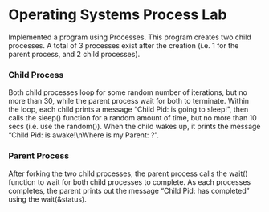 # Operating Systems Process Lab
Implemented a program using Processes.
This program creates two child processes. A total of 3 processes exist after the 
creation (i.e. 1 for the parent process, and 2 child processes).

### Child Process
Both child processes loop for some random number of iterations, but no more
than 30, while the parent process wait for both to terminate. Within the
loop, each child prints a message “Child Pid: <pid> is going to sleep!”, 
then calls the sleep() function for a random amount of time, but no more than 10 
secs (i.e. use the random()). When the child wakes up, it prints the 
message “Child Pid: is awake!\nWhere is my Parent: <ppid>?”.

### Parent Process
After forking the two child processes, the parent process calls the wait()
function to wait for both child processes to complete. As each processes 
completes, the parent prints out the message “Child Pid: <pid> has completed”
using the wait(&status).
